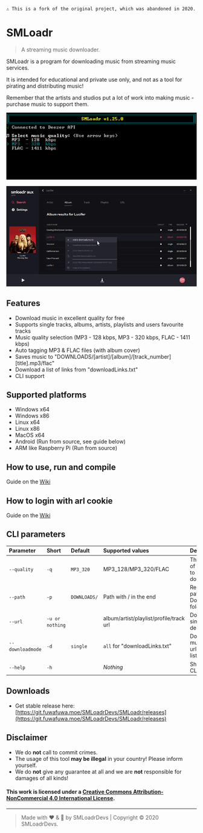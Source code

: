 ```
⚠️ This is a fork of the original project, which was abandoned in 2020.
```

# SMLoadr
> A streaming music downloader.

SMLoadr is a program for downloading music from streaming music services.

It is intended for educational and private use only, and not as a tool for pirating and distributing music!

Remember that the artists and studios put a lot of work into making music - purchase music to support them.

![Screenshot](screenshot1.png)

![Screenshot](screenshot2.png)

## Features

- Download music in excellent quality for free
- Supports single tracks, albums, artists, playlists and users favourite tracks
- Music quality selection (MP3 - 128 kbps, MP3 - 320 kbps, FLAC - 1411 kbps)
- Auto tagging MP3 & FLAC files (with album cover)
- Saves music to "DOWNLOADS/[artist]/[album]/[track_number] [title].mp3/flac"
- Download a list of links from "downloadLinks.txt"
- CLI support


## Supported platforms

- Windows x64
- Windows x86
- Linux x64
- Linux x86
- MacOS x64
- Android (Run from source, see guide below)
- ARM like Raspberry Pi (Run from source)

## How to use, run and compile

Guide on the [Wiki](https://git.fuwafuwa.moe/SMLoadrDevs/SMLoadr/wiki/How-to-use%2C-run-and-compile)

## How to login with arl cookie

Guide on the [Wiki](https://git.fuwafuwa.moe/SMLoadrDevs/SMLoadr/wiki/How-to-login-via-cookie)

## CLI parameters

| Parameter            | Short               | Default          | Supported values                        | Description                          |
| :-----------------   | :------------------ | :--------------- | :-------------------------------------- | :----------------------------------- |
| ```--quality```      | ```-q```            | ```MP3_320```    | MP3_128/MP3_320/FLAC                    | The quality of the files to download |
| ```--path```         | ```-p```            | ```DOWNLOADS/``` | Path with / in the end                  | Relative path for Downloads folder   |
| ```--url```          | ```-u or nothing``` |                  | album/artist/playlist/profile/track url | Downloads single deezer url          |
| ```--downloadmode``` | ```-d```            | ```single```     | ```all``` for "downloadLinks.txt"       | Downloads multiple urls from list    |
| ```--help```         | ```-h```            |                  | _Nothing_                               | Shows the CLI help                   |



## Downloads

- Get stable release here: [https://git.fuwafuwa.moe/SMLoadrDevs/SMLoadr/releases](https://git.fuwafuwa.moe/SMLoadrDevs/SMLoadr/releases)

## Disclaimer

- We do **not** call to commit crimes.
- The usage of this tool **may be illegal** in your country! Please inform yourself.
- We do **not** give any guarantee at all and we are **not** responsible for damages of all kinds!

#### This work is licensed under a [Creative Commons Attribution-NonCommercial 4.0 International License](http://creativecommons.org/licenses/by-nc/4.0/).
---
> Made with :heart: & :beer: by SMLoadrDevs | Copyright © 2020 SMLoadrDevs.